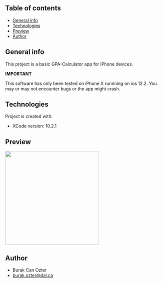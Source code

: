 ## Table of contents
* [General info](#general-info)
* [Technologies](#technologies)
* [Preview](#preview)
* [Author](#author)

## General info
This project is a basic GPA-Calculator app for iPhone devices. 


**IMPORTANT**

This software has only been tested on iPhone X runnning on ios 12.2. You may or may not encounter bugs or the app might crash.

	
## Technologies
Project is created with:
* XCode version: 10.2.1

## Preview

<img src="https://i.imgur.com/zzC4vkx.png" width="300">


## Author

* Burak Can Ozter
* burak.ozter@dal.ca
	
